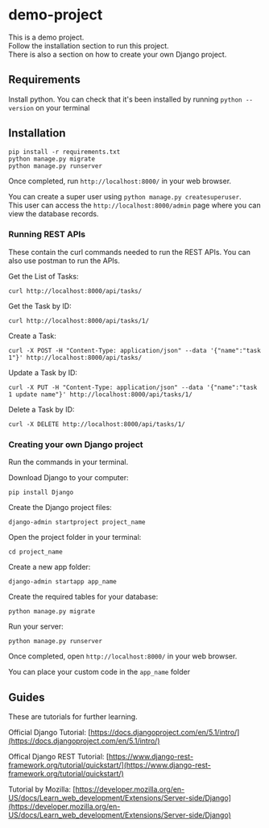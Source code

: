 # demo-project
This is a demo project.  
Follow the installation section to run this project.  
There is also a section on how to create your own Django project.


## Requirements
Install python. You can check that it's been installed by running `python --version` on your terminal


## Installation
```
pip install -r requirements.txt
python manage.py migrate
python manage.py runserver
```
Once completed, run `http://localhost:8000/` in your web browser.

You can create a super user using `python manage.py createsuperuser`.  
This user can access the `http://localhost:8000/admin` page where you can view the database records.


### Running REST APIs
These contain the curl commands needed to run the REST APIs. You can also use postman to run the APIs.

Get the List of Tasks:
```
curl http://localhost:8000/api/tasks/
```

Get the Task by ID:
```
curl http://localhost:8000/api/tasks/1/
```

Create a Task:
```
curl -X POST -H "Content-Type: application/json" --data '{"name":"task 1"}' http://localhost:8000/api/tasks/
```

Update a Task by ID:
```
curl -X PUT -H "Content-Type: application/json" --data '{"name":"task 1 update name"}' http://localhost:8000/api/tasks/1/
```

Delete a Task by ID:
```
curl -X DELETE http://localhost:8000/api/tasks/1/
```


### Creating your own Django project
Run the commands in your terminal.

Download Django to your computer:
```
pip install Django
```

Create the Django project files:
```
django-admin startproject project_name
```

Open the project folder in your terminal:
```
cd project_name
```

Create a new app folder:
```
django-admin startapp app_name
```

Create the required tables for your database:
```
python manage.py migrate
```

Run your server:
```
python manage.py runserver
```

Once completed, open `http://localhost:8000/` in your web browser.

You can place your custom code in the `app_name` folder


## Guides
These are tutorials for further learning.

Official Django Tutorial: [https://docs.djangoproject.com/en/5.1/intro/](https://docs.djangoproject.com/en/5.1/intro/)

Offical Django REST Tutorial: [https://www.django-rest-framework.org/tutorial/quickstart/](https://www.django-rest-framework.org/tutorial/quickstart/)

Tutorial by Mozilla: [https://developer.mozilla.org/en-US/docs/Learn_web_development/Extensions/Server-side/Django](https://developer.mozilla.org/en-US/docs/Learn_web_development/Extensions/Server-side/Django)

